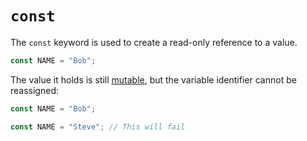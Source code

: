 # `const`

The `const` keyword is used to create a read-only reference to a value.
```javascript
const NAME = "Bob";
```
The value it holds is still [mutable](https://developer.mozilla.org/en-US/docs/Glossary/Mutable), but the variable identifier cannot be reassigned:
```javascript
const NAME = "Bob";

const NAME = "Steve"; // This will fail
```
